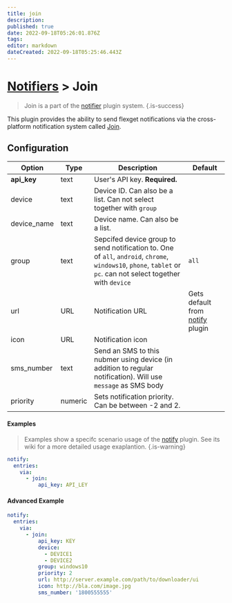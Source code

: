 ```yaml
---
title: join
description: 
published: true
date: 2022-09-18T05:26:01.876Z
tags: 
editor: markdown
dateCreated: 2022-09-18T05:25:46.443Z
---
```


# [Notifiers](/Plugins/Notifiers) > Join
> Join is a part of the [notifier](/Plugins/Notifiers) plugin system.
{.is-success}



This plugin provides the ability to send flexget notifications via the cross-platform notification system called [Join](https://joaoapps.com/join/).

## Configuration

| Option |Type|  Description | Default |
| --- | ---| --- |---|
| **api_key**| text| User's API key. **Required.**| 
| device| text| Device ID. Can also be a list. Can not select together with `group`|
| device_name| text| Device name. Can also be a list. |
|group|text|Sepcifed device group to send notification to. One of `all`, `android`, `chrome`, `windows10`, `phone`, `tablet` or `pc`. can not select together with `device`|`all`
|url|URL|Notification URL | Gets default from [notify](/Plugins/Notifiers/notify) plugin
|icon|URL|Notification icon
|sms_number|text|Send an SMS to this nubmer using device (in addition to regular notification). Will use `message` as SMS body
|priority|numeric|Sets notification priority. Can be between -2 and 2.


#### Examples
> Examples show a specifc scenario usage of the [notify](/Plugins/notify) plugin. See its wiki for a more detailed usage exaplantion.
{.is-warning}

```yaml
notify:
  entries:
    via:
      - join:
          api_key: API_LEY
```


#### Advanced Example
```yaml
notify:
  entries:
    via:
      - join:
          api_key: KEY
          device: 
            - DEVICE1
            - DEVICE2
          group: windows10
          priority: 2
          url: http://server.example.com/path/to/downloader/ui
          icon: http://bla.com/image.jpg
          sms_number: '1800555555'
```
